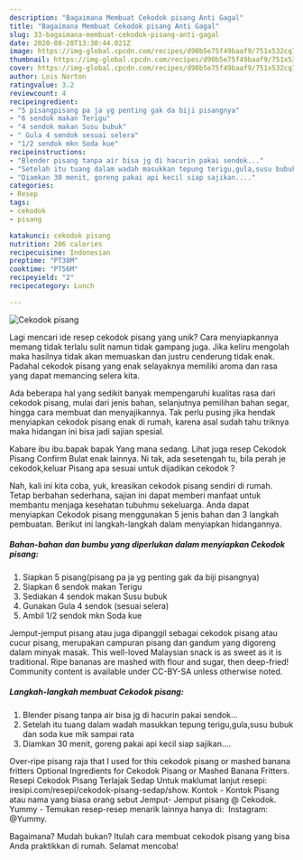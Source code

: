 ```yaml
---
description: "Bagaimana Membuat Cekodok pisang Anti Gagal"
title: "Bagaimana Membuat Cekodok pisang Anti Gagal"
slug: 33-bagaimana-membuat-cekodok-pisang-anti-gagal
date: 2020-08-28T13:30:44.021Z
image: https://img-global.cpcdn.com/recipes/d90b5e75f49baaf9/751x532cq70/cekodok-pisang-foto-resep-utama.jpg
thumbnail: https://img-global.cpcdn.com/recipes/d90b5e75f49baaf9/751x532cq70/cekodok-pisang-foto-resep-utama.jpg
cover: https://img-global.cpcdn.com/recipes/d90b5e75f49baaf9/751x532cq70/cekodok-pisang-foto-resep-utama.jpg
author: Lois Norton
ratingvalue: 3.2
reviewcount: 4
recipeingredient:
- "5 pisangpisang pa ja yg penting gak da biji pisangnya"
- "6 sendok makan Terigu"
- "4 sendok makan Susu bubuk"
- " Gula 4 sendok sesuai selera"
- "1/2 sendok mkn Soda kue"
recipeinstructions:
- "Blender pisang tanpa air bisa jg di hacurin pakai sendok..."
- "Setelah itu tuang dalam wadah masukkan tepung terigu,gula,susu bubuk dan soda kue mik sampai rata"
- "Diamkan 30 menit, goreng pakai api kecil siap sajikan...."
categories:
- Resep
tags:
- cekodok
- pisang

katakunci: cekodok pisang 
nutrition: 206 calories
recipecuisine: Indonesian
preptime: "PT38M"
cooktime: "PT56M"
recipeyield: "2"
recipecategory: Lunch

---
```



![Cekodok pisang](https://img-global.cpcdn.com/recipes/d90b5e75f49baaf9/751x532cq70/cekodok-pisang-foto-resep-utama.jpg)

Lagi mencari ide resep cekodok pisang yang unik? Cara menyiapkannya memang tidak terlalu sulit namun tidak gampang juga. Jika keliru mengolah maka hasilnya tidak akan memuaskan dan justru cenderung tidak enak. Padahal cekodok pisang yang enak selayaknya memiliki aroma dan rasa yang dapat memancing selera kita.

Ada beberapa hal yang sedikit banyak mempengaruhi kualitas rasa dari cekodok pisang, mulai dari jenis bahan, selanjutnya pemilihan bahan segar, hingga cara membuat dan menyajikannya. Tak perlu pusing jika hendak menyiapkan cekodok pisang enak di rumah, karena asal sudah tahu triknya maka hidangan ini bisa jadi sajian spesial.

Kabare ibu ibu.bapak bapak Yang mana sedang. Lihat juga resep Cekodok Pisang Confirm Bulat enak lainnya. Ni tak, ada sesetengah tu, bila perah je cekodok,keluar Pisang apa sesuai untuk dijadikan cekodok ?


Nah, kali ini kita coba, yuk, kreasikan cekodok pisang sendiri di rumah. Tetap berbahan sederhana, sajian ini dapat memberi manfaat untuk membantu menjaga kesehatan tubuhmu sekeluarga. Anda dapat menyiapkan Cekodok pisang menggunakan 5 jenis bahan dan 3 langkah pembuatan. Berikut ini langkah-langkah dalam menyiapkan hidangannya.

<!--inarticleads1-->

##### Bahan-bahan dan bumbu yang diperlukan dalam menyiapkan Cekodok pisang:

1. Siapkan 5 pisang(pisang pa ja yg penting gak da biji pisangnya)
1. Siapkan 6 sendok makan Terigu
1. Sediakan 4 sendok makan Susu bubuk
1. Gunakan  Gula 4 sendok (sesuai selera)
1. Ambil 1/2 sendok mkn Soda kue


Jemput-jemput pisang atau juga dipanggil sebagai cekodok pisang atau cucur pisang, merupakan campuran pisang dan gandum yang digoreng dalam minyak masak. This well-loved Malaysian snack is as sweet as it is traditional. Ripe bananas are mashed with flour and sugar, then deep-fried! Community content is available under CC-BY-SA unless otherwise noted. 

<!--inarticleads2-->

##### Langkah-langkah membuat Cekodok pisang:

1. Blender pisang tanpa air bisa jg di hacurin pakai sendok...
1. Setelah itu tuang dalam wadah masukkan tepung terigu,gula,susu bubuk dan soda kue mik sampai rata
1. Diamkan 30 menit, goreng pakai api kecil siap sajikan....


Over-ripe pisang raja that I used for this cekodok pisang or mashed banana fritters Optional Ingredients for Cekodok Pisang or Mashed Banana Fritters. Resepi Cekodok Pisang Terlajak Sedap Untuk maklumat lanjut resepi: iresipi.com/resepi/cekodok-pisang-sedap/show. Kontok - Kontok Pisang atau nama yang biasa orang sebut Jemput- Jemput pisang @ Cekodok. Yummy - Temukan resep-resep menarik lainnya hanya di: ⁣ Instagram: @Yummy. 

Bagaimana? Mudah bukan? Itulah cara membuat cekodok pisang yang bisa Anda praktikkan di rumah. Selamat mencoba!
